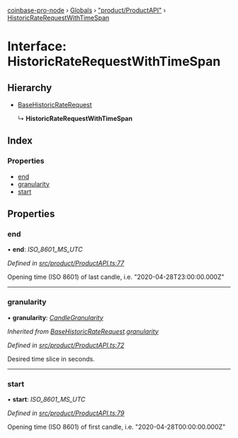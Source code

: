 [coinbase-pro-node](../README.md) › [Globals](../globals.md) › ["product/ProductAPI"](../modules/_product_productapi_.md) › [HistoricRateRequestWithTimeSpan](_product_productapi_.historicraterequestwithtimespan.md)

# Interface: HistoricRateRequestWithTimeSpan

## Hierarchy

- [BaseHistoricRateRequest](_product_productapi_.basehistoricraterequest.md)

  ↳ **HistoricRateRequestWithTimeSpan**

## Index

### Properties

- [end](_product_productapi_.historicraterequestwithtimespan.md#end)
- [granularity](_product_productapi_.historicraterequestwithtimespan.md#granularity)
- [start](_product_productapi_.historicraterequestwithtimespan.md#start)

## Properties

### end

• **end**: _ISO_8601_MS_UTC_

_Defined in [src/product/ProductAPI.ts:77](https://github.com/bennyn/coinbase-pro-node/blob/64d8e93/src/product/ProductAPI.ts#L77)_

Opening time (ISO 8601) of last candle, i.e. "2020-04-28T23:00:00.000Z"

---

### granularity

• **granularity**: _[CandleGranularity](../enums/_product_productapi_.candlegranularity.md)_

_Inherited from [BaseHistoricRateRequest](_product_productapi_.basehistoricraterequest.md).[granularity](_product_productapi_.basehistoricraterequest.md#granularity)_

_Defined in [src/product/ProductAPI.ts:72](https://github.com/bennyn/coinbase-pro-node/blob/64d8e93/src/product/ProductAPI.ts#L72)_

Desired time slice in seconds.

---

### start

• **start**: _ISO_8601_MS_UTC_

_Defined in [src/product/ProductAPI.ts:79](https://github.com/bennyn/coinbase-pro-node/blob/64d8e93/src/product/ProductAPI.ts#L79)_

Opening time (ISO 8601) of first candle, i.e. "2020-04-28T00:00:00.000Z"
